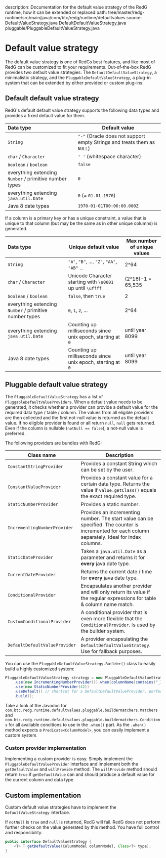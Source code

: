 description: Documentation for the default value strategy of the RedG runtime, how it can be extended or replaced
path: tree/master/redg-runtime/src/main/java/com/btc/redg/runtime/defaultvalues
source: DefaultValueStrategy.java
        DefaultDefaultValueStrategy.java
        pluggable/PluggableDefaultValueStrategy.java

# Default value strategy

The default value strategy is one of RedGs best features, and like most of RedG can be customized to fit your 
requirements. Out-of-the-box RedG provides two default value strategies: The `DefaultDefaultValueStrategy`, a 
minimalistic strategy, and the `PluggableDefaultValueStrategy`, a plug-in system that can be extended by 
either provided or custom plug-ins.

## Default default value strategy

RedG's default default value strategy supports the following data types and provides a fixed default value for them.

| Data type | Default value |
| :-------- | ------------- |
| `String` | `"-"` (Oracle does not support empty Strings and treats them as `NULL`) |
| `char` / `Character` | `' '` (whitespace character) |
| `boolean` / `boolean` | `false` |
| everything extending `Number` / primitive number types | `0` |
| everything extending `java.util.Date` | `0` (= `01.01.1970`) |
| Java 8 date types | `1970-01-01T00:00:00.000Z` |

If a column is a primary key or has a unique constraint, a value that is unique to that column 
(but may be the same as in other unique columns) is generated.

| Data type | Unique default value | Max number of unique values |
| :-------- | -------------------- | --------------------------- |
| `String` | `"A"`, `"B"`, ..., `"Z"`, `"AA"`, `"AB"` ... | 2^64 |
| `char` / `Character` | Unicode Character starting with `\u0001` up until `\uffff`  | (2^16)-1 = 65,535 |
| `boolean` / `boolean` | `false`, then `true` | 2 |
| everything extending `Number` / primitive number types | `0`, `1`, `2`, ... | 2^64 |
| everything extending `java.util.Date` | Counting up milliseconds since unix epoch, starting at `0` | until year 8099 |
| Java 8 date types |  Counting up milliseconds since unix epoch, starting at `0` | until year 8099 |

## Pluggable default value strategy

The `PluggableDefaultValueStrategy` has a list of `PluggableDefaultValueProvider`s. When a default value needs to be
generated, it checks whether a provider can provide a default value for the required data type / table / column. 
The values from all eligible providers are then collected and the first not-null value is returned as the default value.
If no eligible provider is found or all return `null`, `null` gets returned. Even if the column is nullable 
(`notNull == false`), a not-null value is preferred.
 
The following providers are bundles with RedG:

| Class name | Description |
| ---------- | ----------- |
| `ConstantStringProvider` | Provides a constant String which can be set by the user. |
| `ConstantValueProvider` | Provides a constant value for a certain data type. Returns the value if `value.getClass()` equals the exact required type. |
| `StaticNumberProvider` | Provides a static number. |
| `IncrementingNumberProvider` | Provides an incrementing number. The start value can be specified. The counter is incremented for each column separately. Ideal for index columns. |
| `StaticDateProvider` | Takes a `java.util.Date` as a parameter and returns it for **every** java date type. |
| `CurrentDateProvider` | Returns the current date / time for **every** java date type. |
| `ConditionalProvider` | Encapsulates another provider and will only return its value if the regular expressions for table & column name match. |
| `CustomConditionalProvider` | A conditional provider that is even more flexible that the `ConditionalProvider`. Is used by the builder system. |
| `DefaultDefaultValueProvider` | A provider encapsulating the `DefaultDefaultValueStrategy`. Use for fallback purposes. |

You can use the `PluggableDefaultValueStrategy.Builder()` class to easily build a highly customized system:

````java
PluggableDefaultValueStrategy strategy = new PluggableDefaultValueStrategy.Builder()
    .use(new IncrementingNumberProvider()).when(columnName(contains("_ID")))
    .use(new StaticNumberProvider(42))
    .useDefault() // shortcut for a DefaultDefaultValueProvider, perfect as fallback
    .build();
````

Take a look at the Javadoc for `com.btc.redg.runtime.defaultvalues.pluggable.buildermatchers.Matchers` and 
`com.btc.redg.runtime.defaultvalues.pluggable.buildermatchers.Conditions` for all available conditions to use in the `.when()` part. As the `.when()` method 
expects a `Predicate<ColumnModel>`, you can easily implement a custom system.

### Custom provider implementation

Implementing a custom provider is easy. Simply implement the `PluggableDefaultValueProvider` interface and implement
both the `getDefaultValue` and `willProvide` method. The `willProvide` method should return `true` if `getDefaultValue`
can and should produce a default value for the current column and data type.

## Custom implementation

Custom default value strategies have to implement the `DefaultValueStrategy` interface.

If `notNull` is `true` and `null` is returned, RedG will fail. RedG does not perform further checks on the value
generated by this method. You have full control and responsibility.

````java
public interface DefaultValueStrategy {
    <T> T getDefaultValue(ColumnModel columnModel, Class<T> type);
}
````